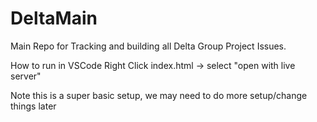 # DeltaMain
Main Repo for Tracking and building all Delta Group Project Issues.

How to run in VSCode
Right Click index.html -> select "open with live server"

Note this is a super basic setup, we may need to do more setup/change things later